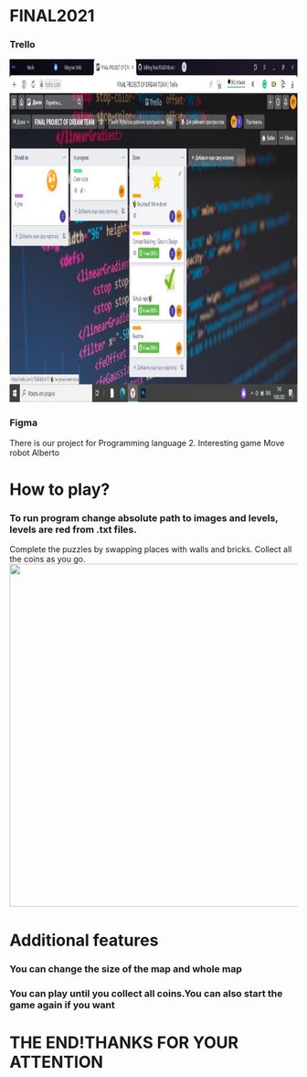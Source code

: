 
# FINAL2021 
<h3>Trello</h3>
<img src="https://github.com/ilimski/Final2/blob/master/screenshot.jpg" width="900" height="600">
<link rel="https://trello.com/b/1wRgcZS5/final-project-of-dream-team">
<h3>Figma</h3>
<link rel="https://www.figma.com/file/oQAtU9eQCNGmyF1s9GFA3O/Untitled?node-id=0%3A1">
There is our project for Programming language 2.
Interesting game Move robot Alberto

<h1>How to play?</h1>
<h3>To run program change absolute path to images and levels, levels are red from .txt files.</h3>
Complete the puzzles by swapping places with walls and bricks. Collect all the coins  as you go.
<img src="https://github.com/amoursez/final/blob/main/screenshot.png" width="700" height="600">

<h1>Additional features</h1>

<h3>You can change the size of the map and whole map</h3>
<h3>You can play until you collect all coins.You can also start the game again if you want</h3>

 
<h1>THE END!THANKS FOR YOUR ATTENTION</h1>
